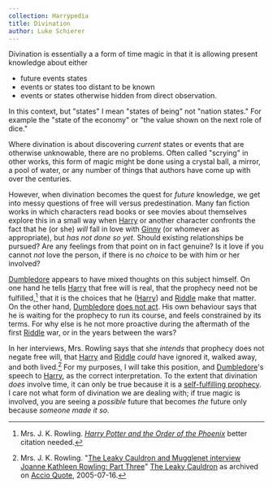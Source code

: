 ```yaml
---
collection: Harrypedia
title: Divination
author: Luke Schierer
---
```


Divination is essentially a a form of time magic in that it is allowing present knowledge about either
* future events states
* events or states too distant to be known
* events or states otherwise hidden from direct observation. 

In this context, but "states" I mean "states of being" not "nation states." For example the "state of the economy" or "the value shown on the next role of dice."

Where divination is about discovering *current* states or events that are otherwise unknowable, there are no problems.  Often called "scrying" in other works, this form of magic might be done using a crystal ball, a mirror, a pool of water, or any number of things that authors have come up with over the centuries. 

However, when divination becomes the quest for *future* knowledge, we get into messy questions of free will versus predestination.  Many fan fiction works in which characters read books or see movies about themselves explore this in a small way when [Harry] or another character confronts the fact that he (or she)
*will* fall in love with [Ginny] (or whomever as appropriate), but *has not done so yet.*  Should existing relationships be pursued?  Are any feelings from that point on in fact genuine? Is it love if you cannot *not* love the person, if there is no *choice* to be with him or her involved? 

[Dumbledore] appears to have mixed thoughts on this subject himself.  On one hand he tells [Harry] that free will is real, that the prophecy need not be fulfilled,[^240417-1] that it is the choices that he ([Harry]) and [Riddle] make that matter.  On the other hand, [Dumbledore] [does not act].  His own behaviour says that he is waiting for the prophecy to run its course, and feels constrained by its terms.  For why else is he not more proactive during the aftermath of the first [Riddle] war, or in the years between the wars? 

In her interviews, Mrs. Rowling says that she *intends* that prophecy does not negate free will, that [Harry] and [Riddle] *could* have ignored it, walked away, and both lived.[^240417-2]  For my purposes, I will take this position, and [Dumbledore]'s speech to [Harry], as the correct interpretation.  To the extent that divination *does* involve time, it can only be true because it is a [self-fulfilling prophecy].  I care not what form of divination we are dealing with; if true magic is involved, you are seeing a *possible* future that becomes *the* future only because *someone made it so.* 

[does not act]: /Harrypedia/people/Dumbledore/Albus_Percival_Wulfric_Brian/inaction/

[Harry]: /Harrypedia/people/Potter/Harry_James/

[Ginny]: /Harrypedia/people/Weasley/Ginevra_Molly/

[Dumbledore]: /Harrypedia/people/Dumbledore/Albus_Percival_Wulfric_Brian/

[Riddle]: /Harrypedia/people/Riddle/Tom_Marvolo/

[^240417-1]: Mrs. J. K. Rowling. 
    _[Harry Potter and the Order of the Phoenix]_
    better citation needed. 

[Harry Potter and the Order of the Phoenix]: https://www.librarything.com/work/115

[^240417-2]: Mrs. J. K. Rowling. 
    "[The Leaky Cauldron and Mugglenet interview Joanne Kathleen Rowling: Part Three](http://www.accio-quote.org/articles/2005/0705-tlc_mugglenet-anelli-3.htm)" [The Leaky Cauldron](https://www.the-leaky-cauldron.org/) as archived on [Accio Quote](http://www.accio-quote.org/), 2005-07-16. 

    [self-fulfilling prophecy]: https://www.britannica.com/topic/self-fulfilling-prophecy